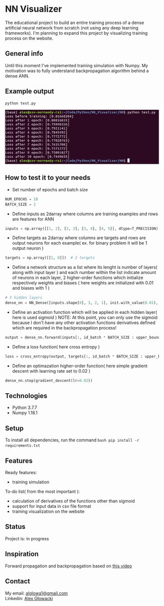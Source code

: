 # **NN Visualizer**
The educational project to build an entire training process of a dense artificial neural network from scratch (not using any deep learning frameworks).
I'm planning to expand this project by visualizing training process on the website.

## **General info**
Until this moment I've implemented training simulation with Numpy.
My motivation was to fully understand backpropagation algorithm behind a dense ANN.

## **Example output**
```bash
python test.py
```
![Alt text](/NN/Resources/For_readme/training_sim.png?raw=true "Optional title")

## **How to test it to your needs**
- Set number of epochs and batch size
```python
NUM_EPOCHS = 10
BATCH_SIZE = 2
```

- Define inputs as 2darray where columns are training examples and rows are features for ANN
```python
inputs = np.array([[1, 2], [2, 3], [3, 4], [4, 5]], dtype=T_PRECISION)  # 2 examples
```

- Define targets as 2darray where columns are targets and rows are output neurons for each example( ex. for binary problem it will be 1 output neuron )
```python
targets = np.array([[1, 0]])  # 2 targets
```

- Define a network structure as a list where its lenght is number of layers( along with input layer ) and
each number within the list indicate amount of neurons in each layer, 2 higher-order functions which initialize respectively weights and biases
( here weights are initialized with 0.01 and biases with 1 )
```python
# 3 hidden layers
dense_nn = NN_Dense([inputs.shape[0], 3, 2, 1], init.with_value(0.01), init.with_value(1))
```

- Define an activation function which will be applied in each hidden layer( here is used sigmoid )
NOTE: At this point, you can only use the sigmoid because I don't have any other activation functions derivatives defined which are required in the
backpropagation process!
```python
output = dense_nn.forward(inputs[:, id_batch * BATCH_SIZE : upper_bound], sigmoid)
```

- Define a loss function( here cross entropy )
```python
loss = cross_entropy(output, targets[:, id_batch * BATCH_SIZE : upper_bound])
```

- Define an optimazation higher-order function( here simple gradient descent with learning rate set to 0.02 )
```python
dense_nn.step(gradient_descent(lr=0.02))
```

## **Technologies**
- Python 3.7.7
- Numpy 1.18.1

## **Setup**
To install all dependencies, run the command `bash pip install -r requirements.txt`

## **Features**
Ready features:
- training simulation

To-do list( from the most important ):
- calculation of derivatives of the functions other than sigmoid
- support for input data in csv file format
- training visualization on the website

## **Status**
Project is: in progress

## **Inspiration**
Forward propagation and backpropagation based on [this video](https://www.youtube.com/watch?v=x_Eamf8MHwU)

## **Contact**
My email: alglowa1@gmail.com  
Linkedin: [Alex Głowacki](https://www.linkedin.com/in/alex-g%C5%82owacki-72941113a/)
